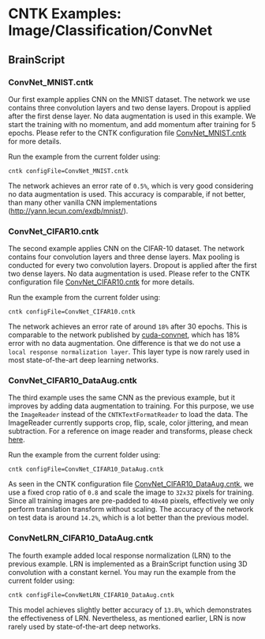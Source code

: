 # CNTK Examples: Image/Classification/ConvNet

## BrainScript

### ConvNet_MNIST.cntk

Our first example applies CNN on the MNIST dataset. The network we use contains three convolution layers and two dense layers. Dropout is applied after the first dense layer. No data augmentation is used in this example. We start the training with no momentum, and add momentum after training for 5 epochs. Please refer to the CNTK configuration file [ConvNet_MNIST.cntk](./ConvNet_MNIST.cntk) for more details.

Run the example from the current folder using:

`cntk configFile=ConvNet_MNIST.cntk`

The network achieves an error rate of `0.5%`, which is very good considering no data augmentation is used. This accuracy is comparable, if not better, than many other vanilla CNN implementations (http://yann.lecun.com/exdb/mnist/).

### ConvNet_CIFAR10.cntk

The second example applies CNN on the CIFAR-10 dataset. The network contains four convolution layers and three dense layers. Max pooling is conducted for every two convolution layers. Dropout is applied after the first two dense layers. No data augmentation is used. Please refer to the CNTK configuration file [ConvNet_CIFAR10.cntk](./ConvNet_CIFAR10.cntk) for more details.

Run the example from the current folder using:

`cntk configFile=ConvNet_CIFAR10.cntk`

The network achieves an error rate of around `18%` after 30 epochs. This is comparable to the network published by [cuda-convnet](https://code.google.com/p/cuda-convnet/), which has 18% error with no data augmentation. One difference is that we do not use a `local response normalization layer`. This layer type is now rarely used in most state-of-the-art deep learning networks.

### ConvNet_CIFAR10_DataAug.cntk

The third example uses the same CNN as the previous example, but it improves by adding data augmentation to training. For this purpose, we use the `ImageReader` instead of the `CNTKTextFormatReader` to load the data. The ImageReader currently supports crop, flip, scale, color jittering, and mean subtraction.
For a reference on image reader and transforms, please check [here](https://docs.microsoft.com/en-us/cognitive-toolkit/BrainScript-Image-Reader).

Run the example from the current folder using:

`cntk configFile=ConvNet_CIFAR10_DataAug.cntk`

As seen in the CNTK configuration file [ConvNet_CIFAR10_DataAug.cntk](./ConvNet_CIFAR10_DataAug.cntk), we use a fixed crop ratio of `0.8` and scale the image to `32x32` pixels for training. Since all training images are pre-padded to `40x40` pixels, effectively we only perform translation transform without scaling. The accuracy of the network on test data is around `14.2%`, which is a lot better than the previous model.

### ConvNetLRN_CIFAR10_DataAug.cntk

The fourth example added local response normalization (LRN) to the previous example. LRN is implemented as a BrainScript function using 3D convolution with a constant kernel. You may run the example from the current folder using:

`cntk configFile=ConvNetLRN_CIFAR10_DataAug.cntk`

This model achieves slightly better accuracy of `13.8%`, which demonstrates the effectiveness of LRN. Nevertheless, as mentioned earlier, LRN is now rarely used by state-of-the-art deep networks.
